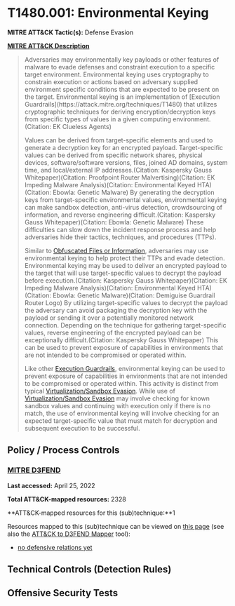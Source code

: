 # T1480.001: Environmental Keying
**MITRE ATT&CK Tactic(s):** Defense Evasion

**[MITRE ATT&CK Description](https://attack.mitre.org/techniques/T1480/001)**
<blockquote>Adversaries may environmentally key payloads or other features of malware to evade defenses and constraint execution to a specific target environment. Environmental keying uses cryptography to constrain execution or actions based on adversary supplied environment specific conditions that are expected to be present on the target. Environmental keying is an implementation of [Execution Guardrails](https://attack.mitre.org/techniques/T1480) that utilizes cryptographic techniques for deriving encryption/decryption keys from specific types of values in a given computing environment.(Citation: EK Clueless Agents)

Values can be derived from target-specific elements and used to generate a decryption key for an encrypted payload. Target-specific values can be derived from specific network shares, physical devices, software/software versions, files, joined AD domains, system time, and local/external IP addresses.(Citation: Kaspersky Gauss Whitepaper)(Citation: Proofpoint Router Malvertising)(Citation: EK Impeding Malware Analysis)(Citation: Environmental Keyed HTA)(Citation: Ebowla: Genetic Malware) By generating the decryption keys from target-specific environmental values, environmental keying can make sandbox detection, anti-virus detection, crowdsourcing of information, and reverse engineering difficult.(Citation: Kaspersky Gauss Whitepaper)(Citation: Ebowla: Genetic Malware) These difficulties can slow down the incident response process and help adversaries hide their tactics, techniques, and procedures (TTPs).

Similar to [Obfuscated Files or Information](https://attack.mitre.org/techniques/T1027), adversaries may use environmental keying to help protect their TTPs and evade detection. Environmental keying may be used to deliver an encrypted payload to the target that will use target-specific values to decrypt the payload before execution.(Citation: Kaspersky Gauss Whitepaper)(Citation: EK Impeding Malware Analysis)(Citation: Environmental Keyed HTA)(Citation: Ebowla: Genetic Malware)(Citation: Demiguise Guardrail Router Logo) By utilizing target-specific values to decrypt the payload the adversary can avoid packaging the decryption key with the payload or sending it over a potentially monitored network connection. Depending on the technique for gathering target-specific values, reverse engineering of the encrypted payload can be exceptionally difficult.(Citation: Kaspersky Gauss Whitepaper) This can be used to prevent exposure of capabilities in environments that are not intended to be compromised or operated within.

Like other [Execution Guardrails](https://attack.mitre.org/techniques/T1480), environmental keying can be used to prevent exposure of capabilities in environments that are not intended to be compromised or operated within. This activity is distinct from typical [Virtualization/Sandbox Evasion](https://attack.mitre.org/techniques/T1497). While use of [Virtualization/Sandbox Evasion](https://attack.mitre.org/techniques/T1497) may involve checking for known sandbox values and continuing with execution only if there is no match, the use of environmental keying will involve checking for an expected target-specific value that must match for decryption and subsequent execution to be successful.</blockquote>
## Policy / Process Controls
### [MITRE D3FEND](https://d3fend.mitre.org/)
**Last accessed:** April 25, 2022

**Total ATT&CK-mapped resources:** 2328

**ATT&CK-mapped resources for this (sub)technique:**1

Resources mapped to this (sub)technique can be viewed on [this page](https://d3fend.mitre.org/) (see also the [ATT&CK to D3FEND Mapper](https://d3fend.mitre.org/tools/attack-mapper) tool):

* [no defensive relations yet](https://d3fend.mitre.org/techniques/d3f:nodefensiverelationsyet)

## Technical Controls (Detection Rules)

## Offensive Security Tests
